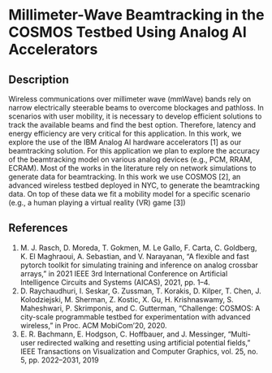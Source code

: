 # Millimeter-Wave Beamtracking in the COSMOS Testbed Using Analog AI Accelerators



## Description

Wireless communications over millimeter wave (mmWave) bands rely on narrow electrically steerable beams to overcome blockages and pathloss. In scenarios with user mobility, it is necessary to develop efficient solutions to track the available beams and find the best option. Therefore, latency and energy efficiency are very critical for this application. In this work, we explore the use of the IBM Analog AI hardware accelerators [1] as our beamtracking solution. For this application we
plan to explore the accuracy of the beamtracking model on various analog devices (e.g., PCM, RRAM, ECRAM). Most of the works in the literature rely on network simulations to generate data for beamtracking. In this work we use COSMOS [2], an advanced wireless testbed deployed in NYC, to generate the beamtracking data. On top of these data we fit a mobility model for a specific scenario (e.g., a human playing a virtual reality (VR) game [3])


## References

1. M. J. Rasch, D. Moreda, T. Gokmen, M. Le Gallo, F. Carta, C. Goldberg, K. El Maghraoui, A. Sebastian, and V. Narayanan, “A flexible and fast pytorch
   toolkit for simulating training and inference on analog crossbar arrays,” in 2021 IEEE 3rd International Conference on Artificial Intelligence Circuits and
   Systems (AICAS), 2021, pp. 1–4.
2. D. Raychaudhuri, I. Seskar, G. Zussman, T. Korakis, D. Kilper, T. Chen, J. Kolodziejski, M. Sherman, Z. Kostic, X. Gu, H. Krishnaswamy, S. Maheshwari,
   P. Skrimponis, and C. Gutterman, “Challenge: COSMOS: A city-scale programmable testbed for experimentation with advanced wireless,” in Proc. ACM
   MobiCom’20, 2020.
3. E. R. Bachmann, E. Hodgson, C. Hoffbauer, and J. Messinger, “Multi-user redirected walking and resetting using artificial potential fields,” IEEE
   Transactions on Visualization and Computer Graphics, vol. 25, no. 5, pp. 2022–2031, 2019

